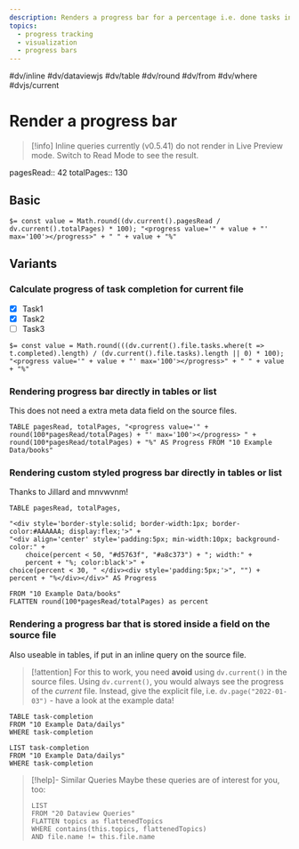 ```yaml
---
description: Renders a progress bar for a percentage i.e. done tasks in file
topics:
  - progress tracking
  - visualization
  - progress bars
---
```

#dv/inline #dv/dataviewjs #dv/table #dv/round #dv/from #dv/where #dvjs/current

# Render a progress bar

> [!info] Inline queries currently (v0.5.41) do not render in Live Preview mode. Switch to Read Mode to see the result.

pagesRead:: 42
totalPages:: 130

## Basic 

`$= const value = Math.round((dv.current().pagesRead / dv.current().totalPages) * 100); "<progress value='" + value + "' max='100'></progress>" + " " + value + "%"`

## Variants

### Calculate progress of task completion for current file

- [x] Task1
- [x] Task2
- [ ] Task3

`$= const value = Math.round(((dv.current().file.tasks.where(t => t.completed).length) / (dv.current().file.tasks).length || 0) * 100); "<progress value='" + value + "' max='100'></progress>" + " " + value + "%"`

### Rendering progress bar directly in tables or list 

This does not need a extra meta data field on the source files.

```dataview
TABLE pagesRead, totalPages, "<progress value='" + round(100*pagesRead/totalPages) + "' max='100'></progress> " + round(100*pagesRead/totalPages) + "%" AS Progress FROM "10 Example Data/books"
```

### Rendering custom styled progress bar directly in tables or list 
Thanks to Jillard and mnvwvnm!

```dataview
TABLE pagesRead, totalPages, 

"<div style='border-style:solid; border-width:1px; border-color:#AAAAAA; display:flex;'>" + 
"<div align='center' style='padding:5px; min-width:10px; background-color:" +
	choice(percent < 50, "#d5763f", "#a8c373") + "; width:" +
	percent + "%; color:black'>" + 
choice(percent < 30, " </div><div style='padding:5px;'>", "") +
percent + "%</div></div>" AS Progress

FROM "10 Example Data/books"
FLATTEN round(100*pagesRead/totalPages) as percent
```

### Rendering a progress bar that is stored inside a field on the source file

Also useable in tables, if put in an inline query on the source file.

> [!attention]
> For this to work, you need **avoid** using `dv.current()` in the source files. Using `dv.current()`, you would always see the progress of the _current_ file. Instead, give the explicit file, i.e. `dv.page("2022-01-03")` - have a look at the example data!

```dataview
TABLE task-completion
FROM "10 Example Data/dailys"
WHERE task-completion
```

```dataview
LIST task-completion
FROM "10 Example Data/dailys"
WHERE task-completion
```

> [!help]- Similar Queries
> Maybe these queries are of interest for you, too:
> ```dataview
> LIST
> FROM "20 Dataview Queries"
> FLATTEN topics as flattenedTopics
> WHERE contains(this.topics, flattenedTopics)
> AND file.name != this.file.name
> ```
